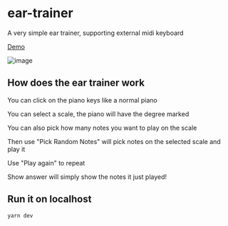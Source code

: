 # ear-trainer

A very simple ear trainer, supporting external midi keyboard

[Demo](https://626f6385f0345b621c2c5d7d--venerable-zabaione-dad7d5.netlify.app/)

![image](https://user-images.githubusercontent.com/103433278/166184946-3671ed83-99dd-4057-b7d1-de1e3856b6e8.png)

## How does the ear trainer work

You can click on the piano keys like a normal piano

You can select a scale, the piano will have the degree marked

You can also pick how many notes you want to play on the scale

Then use "Pick Random Notes" will pick notes on the selected scale and play it

Use "Play again" to repeat

Show answer will simply show the notes it just played!

## Run it on localhost

```bash
yarn dev
```

